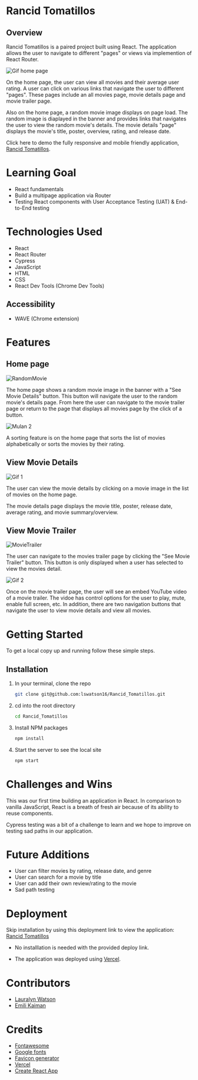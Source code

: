 # Rancid Tomatillos

## Overview

Rancid Tomatillos is a paired project built using React. The application allows the user to navigate to different "pages" or views via implemention of React Router.

![Gif home page](https://media.giphy.com/media/3ucvdJt724vXFOaexJ/giphy.gif)

On the home page, the user can view all movies and their average user rating. A user can click on various links that navigate the user to different "pages". These pages include an all movies page, movie details page and movie trailer page.

Also on the home page, a random movie image displays on page load. The random image is diaplayed in the banner and provides links that navigates the user to view the random movie's details. The movie details "page" displays the movie's title, poster, overview, rating, and release date.

Click here to demo the fully responsive and mobile friendly application, [Rancid Tomatillos](https://rancid-tomatillos-blue.vercel.app/).

# Learning Goal

- React fundamentals
- Build a multipage application via Router
- Testing React components with User Acceptance Testing (UAT) & End-to-End testing

# Technologies Used

- React
- React Router
- Cypress
- JavaScript
- HTML
- CSS
- React Dev Tools (Chrome Dev Tools)

## Accessibility

- WAVE (Chrome extension)

# Features

## Home page

![RandomMovie](https://media.giphy.com/media/7TSltAwXaadaGtSrIk/giphy.gif)

The home page shows a random movie image in the banner with a "See Movie Details" button. This button will navigate the user to the random movie's details page. From here the user can navigate to the movie trailer page or return to the page that displays all movies page by the click of a button.

![Mulan 2](https://media.giphy.com/media/M9pAFLfqox02B7ysTu/giphy.gif)

A sorting feature is on the home page that sorts the list of movies alphabetically or sorts the movies by their rating.

## View Movie Details

![Gif 1](https://media.giphy.com/media/aooFim06ULI1TlUyJe/giphy.gif)

The user can view the movie details by clicking on a movie image in the list of movies on the home page.

The movie details page displays the movie title, poster, release date, average rating, and movie summary/overview.

## View Movie Trailer

![MovieTrailer](https://media.giphy.com/media/009K73Iep9Qzz0N8sn/giphy.gif)

The user can navigate to the movies trailer page by clicking the "See Movie Trailer" button. This button is only displayed when a user has selected to view the movies detail.

![Gif 2](https://media.giphy.com/media/657pkDahvCs0yU2t9u/giphy.gif)

Once on the movie trailer page, the user will see an embed YouTube video of a movie trailer. The vidoe has control options for the user to play, mute, enable full screen, etc. In addition, there are two navigation buttons that navigate the user to view movie details and view all movies.

# Getting Started

To get a local copy up and running follow these simple steps.

## Installation

1. In your terminal, clone the repo
   ```sh
   git clone git@github.com:lswatson16/Rancid_Tomatillos.git
   ```
2. cd into the root directory
   ```sh
   cd Rancid_Tomatillos
   ```
3. Install NPM packages
   ```sh
   npm install
   ```
4. Start the server to see the local site
   ```sh
   npm start
   ```

<!-- # Code Architecture
If you want to know more about our code architecture, [click here](). -->

# Challenges and Wins

This was our first time building an application in React. In comparison to vanilla JavaScript, React is a breath of fresh air because of its ability to reuse components.

Cypress testing was a bit of a challenge to learn and we hope to improve on testing sad paths in our application.

# Future Additions

- User can filter movies by rating, release date, and genre
- User can search for a movie by title
- User can add their own review/rating to the movie
- Sad path testing

# Deployment

Skip installation by using this deployment link to view the application: [Rancid Tomatillos](https://rancid-tomatillos-blue.vercel.app/)

- No installlation is needed with the provided deploy link.

- The application was deployed using [Vercel](https://vercel.com/).

# Contributors

- [Lauralyn Watson](https://github.com/lilydev16)
- [Emili Kaiman](https://github.com/Ekaiman)

# Credits

- [Fontawesome](https://fontawesome.com/icons)
- [Google fonts](https://fonts.google.com/)
- [Favicon generator](https://favicon.io/favicon-generator/)
- [Vercel](https://vercel.com/)
- [Create React App](https://create-react-app.dev/)

<!-- ![Gif 1](https://media.giphy.com/media/aooFim06ULI1TlUyJe/giphy.gif)

![Gif 3](https://media.giphy.com/media/HBR9OszEHTLlpJ3ajP/giphy.gif) -->
